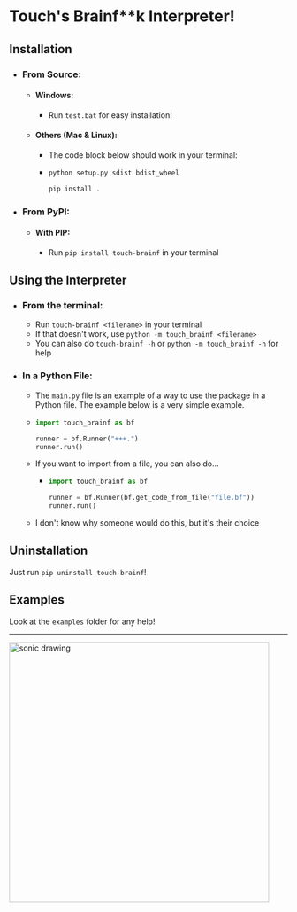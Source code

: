 # Touch's Brainf**k Interpreter!

## Installation
- ### From Source:
  - #### Windows:
    - Run `test.bat` for easy installation!
  - #### Others (Mac & Linux):
    - The code block below should work in your terminal:
    - ```sh
      python setup.py sdist bdist_wheel

      pip install .
      ```
- ### From PyPI:
  - #### With PIP:
    -  Run `pip install touch-brainf` in your terminal
      
## Using the Interpreter
- ### From the terminal:
  - Run `touch-brainf <filename>` in your terminal
  - If that doesn't work, use `python -m touch_brainf <filename>`
  - You can also do `touch-brainf -h` or `python -m touch_brainf -h` for help
- ### In a Python File:
  - The `main.py` file is an example of a way to use the package in a Python file. The example below is a very simple example.
  - ```py
    import touch_brainf as bf

    runner = bf.Runner("+++.")
    runner.run()
    ```
  - If you want to import from a file, you can also do...
    - ```py
      import touch_brainf as bf

      runner = bf.Runner(bf.get_code_from_file("file.bf"))
      runner.run()
      ```
  - I don't know why someone would do this, but it's their choice
 
## Uninstallation
Just run `pip uninstall touch-brainf`!

## Examples
Look at the `examples` folder for any help!

-----

<img src="https://github.com/user-attachments/assets/555c8916-9614-472c-ab8d-d4c2bf7aa1e4" alt="sonic drawing" width="470"/>
